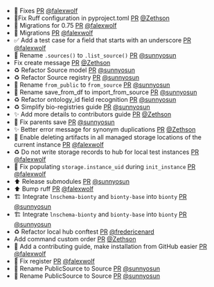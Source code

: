 - 💚 Fixes [PR](https://github.com/laminlabs/lamindb/pull/1782) [@falexwolf](https://github.com/falexwolf)
- 🔧Fix Ruff configuration in pyproject.toml [PR](https://github.com/laminlabs/lamindb/pull/1780) [@Zethson](https://github.com/Zethson)
- 🚚 Migrations for 0.75 [PR](https://github.com/laminlabs/lamindb/pull/1768) [@falexwolf](https://github.com/falexwolf)
- 🚚 Migrations [PR](https://github.com/laminlabs/lamin-cli/pull/57) [@falexwolf](https://github.com/falexwolf)
- ✅ Add a test case for a field that starts with an underscore [PR](https://github.com/laminlabs/lamindb-setup/pull/810) [@falexwolf](https://github.com/falexwolf)
- 🚚 Rename `.sources()` to `.list_source()` [PR](https://github.com/laminlabs/lamindb/pull/1775) [@sunnyosun](https://github.com/sunnyosun)
- Fix create message [PR](https://github.com/laminlabs/lamindb/pull/1777) [@Zethson](https://github.com/Zethson)
- ♻️ Refactor Source model [PR](https://github.com/laminlabs/lamindb/pull/1774) [@sunnyosun](https://github.com/sunnyosun)
- ♻️ Refactor Source registry [PR](https://github.com/laminlabs/lamindb-setup/pull/811) [@sunnyosun](https://github.com/sunnyosun)
- 🚚 Rename `from_public` to `from_source` [PR](https://github.com/laminlabs/lamindb/pull/1773) [@sunnyosun](https://github.com/sunnyosun)
- 🚚 Rename save_from_df to import_from_source [PR](https://github.com/laminlabs/lamindb/pull/1772) [@sunnyosun](https://github.com/sunnyosun)
- ♻️ Refactor ontology_id field recognition [PR](https://github.com/laminlabs/lamindb/pull/1771) [@sunnyosun](https://github.com/sunnyosun)
- ♻️ Simplify bio-registries guide [PR](https://github.com/laminlabs/lamindb/pull/1770) [@sunnyosun](https://github.com/sunnyosun)
- ✨ Add more details to contributors guide [PR](https://github.com/laminlabs/lamindb/pull/1769) [@Zethson](https://github.com/Zethson)
- 🐛 Fix parents save [PR](https://github.com/laminlabs/lamindb/pull/1767) [@sunnyosun](https://github.com/sunnyosun)
- ✨ Better error message for synonym duplications [PR](https://github.com/laminlabs/lamindb/pull/1764) [@Zethson](https://github.com/Zethson)
- 🎨 Enable deleting artifacts in all managed storage locations of the current instance [PR](https://github.com/laminlabs/lamindb/pull/1762) [@falexwolf](https://github.com/falexwolf)
- ♻️ Do not write storage records to hub for local test instances [PR](https://github.com/laminlabs/lamindb-setup/pull/809) [@falexwolf](https://github.com/falexwolf)
- 🐛 Fix populating `storage.instance_uid` during `init_instance` [PR](https://github.com/laminlabs/lamindb-setup/pull/808) [@falexwolf](https://github.com/falexwolf)
- ⬆️ Release submodules [PR](https://github.com/laminlabs/lamindb/pull/1766) [@sunnyosun](https://github.com/sunnyosun)
- ⬆️ Bump ruff [PR](https://github.com/laminlabs/lamindb/pull/1763) [@falexwolf](https://github.com/falexwolf)
- 🏗️ Integrate `lnschema-bionty` and `bionty-base` into `bionty` [PR](https://github.com/laminlabs/lamindb/pull/1757) [@sunnyosun](https://github.com/sunnyosun)
- 🏗️ Integrate `lnschema-bionty` and `bionty-base` into `bionty` [PR](https://github.com/laminlabs/lamindb-setup/pull/806) [@sunnyosun](https://github.com/sunnyosun)
- ♻️ Refactor local hub conftest [PR](https://github.com/laminlabs/lamindb-setup/pull/807) [@fredericenard](https://github.com/fredericenard)
- Add command custom order [PR](https://github.com/laminlabs/lamin-cli/pull/56) [@Zethson](https://github.com/Zethson)
- 👷 Add a contributing guide, make installation from GitHub easier [PR](https://github.com/laminlabs/lamindb/pull/1760) [@falexwolf](https://github.com/falexwolf)
- 🐛 Fix register [PR](https://github.com/laminlabs/lamindb-setup/pull/805) [@falexwolf](https://github.com/falexwolf)
- 🚚 Rename PublicSource to Source [PR](https://github.com/laminlabs/lamindb/pull/1755) [@sunnyosun](https://github.com/sunnyosun)
- 🚚 Rename PublicSource to Source [PR](https://github.com/laminlabs/lamindb-setup/pull/804) [@sunnyosun](https://github.com/sunnyosun)
